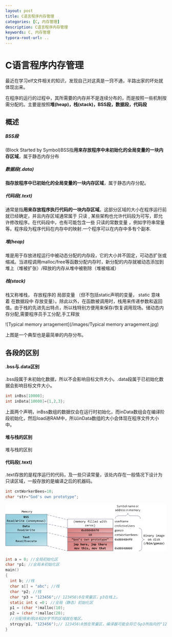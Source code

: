 ```yaml
---
layout: post
title: C语言程序内存管理
categories: [C, 内存管理]
description: C语言程序内存管理
keywords: C, 内存管理
typora-root-url: ..
---
```


# C语言程序内存管理

最近在学习elf文件相关的知识，发现自己对这真是一窍不通，半路出家的坏处就体现出来。

在程序的运行的过程中，其所需要的内存并不是连续分布的，而是按照一些机制按需分配的。主要是按照**堆(heap)，栈(stack)，BSS段，数据段，代码段**

## 概述

##### BSS段

(Block Started by Symbol)BSS指**用来存放程序中未初始化的全局变量的一块内存区域**，属于静态内存分布

##### 数据段(.data)

**指存放程序中已初始化的全局变量的一块内存区域**，属于静态内存分配。

##### 代码段(.text)

通常是指**用来存放程序执行代码的一块内存区域**。这部分区域的大小在程序运行前就已经确定，并且内存区域通常属于 只读 , 某些架构也允许代码段为可写，即允许修改程序。在代码段中，也有可能包含一些 只读的常数变量 ，例如字符串常量等。程序段为程序代码在内存中的映射.一个程序可以在内存中多有个副本.

##### 堆(heap)

堆是用于存放进程运行中被动态分配的内存段，它的大小并不固定，可动态扩张或缩减。当进程调用malloc/free等函数分配内存时，新分配的内存就被动态添加到堆上（堆被扩张）/释放的内存从堆中被剔除（堆被缩减）

##### 栈(stack)

栈又称堆栈， 存放程序的 局部变量 （但不包括static声明的变量， static 意味着 在数据段中 存放变量）。除此以外，在函数被调用时，栈用来传递参数和返回值。由于栈的先进先出特点，所以栈特别方便用来保存/恢复调用现场。储动态内存分配,需要程序员手工分配,手工释放

![Typical memory arragement](/images/Typical memory arragement.jpg)

上图是一个典型也是最简单的内存分布。

## 各段的区别

#### .bss与.data区别

.bss段属于未初始化数据，所以不会影响目标文件大小。.data段属于已初始化数据会影响目标文件大小。

```c
int inBss[10000];
int inData[10000]={1,2,3};
```

上面两个声明，inBss数组的数据仅会在运行时初始化，而inData数组会在编译阶段初始化，然后load进RAM中，所以inData数组的大小会体现在程序文件大小中。

#### 堆与栈的区别

堆与栈的区别

#### 代码段(.text)

.text存放的是程序运行的代码，及一些只读常量，该处内存在一般情况下设计为只读区域，一般存放的是编译之后的机器码。



```c
int cntWorkerBees=10;
char *str="God's own prototype";
```

![mappingBinaryImage](/images/mappingBinaryImage.png)



```c
int a = 0; //全局初始化区  
char *p1; //全局未初始化区  
main()  
{  
  int b; //栈  
  char s[] = "abc"; //栈  
  char *p2; //栈  
  char *p3 = "123456";// 123456\0在常量区，p3在栈上。  
  static int c =0； //全局（静态）初始化区  
  p1 = (char *)malloc(10);  
  p2 = (char *)malloc(20);  
  //分配得来得10和20字节的区域就在堆区。  
  strcpy(p1, "123456");// 123456\0放在常量区，编译器可能会将它与p3所指向的"123456"优化成一个地方。  
}  
```


